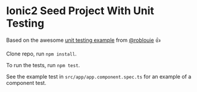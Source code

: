 Ionic2 Seed Project With Unit Testing
=====================

Based on the awesome [unit testing example](https://github.com/roblouie/unit-testing-demo) from [@roblouie](https://github.com/roblouie/) :thumbsup:

Clone repo, run `npm install`.

To run the tests, run `npm test`.

See the example test in `src/app/app.component.spec.ts` for an example of a component test.
